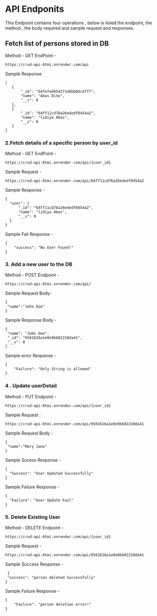 # API Endponits
This Endpoint contains four operations , below is listed the endpoint, the method , the body required and sample request and responses.
## Fetch list of persons stored in DB
   Method - GET
   EndPoint - 
   ```
   https://crud-api-6tmi.onrender.com/api
   ```
   Sample Response
 ```
[
    {
        "_id": "64fefed854271e6bb0dcdff7",
        "name": "Abas Dino",
        "__v": 0
    },
    {
        "_id": "64ff11cd76a26ededf0454a2",
        "name": "lidiya Abas",
        "__v": 0
    }
]
```
### 2.Fetch details of a specific person by user_id
  Method - GET
  EndPoint - 
  ```
https://crud-api-6tmi.onrender.com/api/{user_id}
```
  Sample Request -
  ```
https://crud-api-6tmi.onrender.com/api/64ff11cd76a26ededf0454a2
```
  Sample Response -
  ```
{
    "user": {
        "_id": "64ff11cd76a26ededf0454a2",
        "name": "lidiya Abas",
        "__v": 0
    }
}
```
Sample Fail Response - 
```
{
    "success": "No User Found!"
}
```
### 3. Add a new user to the DB
   Method - POST
   Endpoint -
   ```
https://crud-api-6tmi.onrender.com/api/
```
   Sample Request Body-
   ```
{
    "name":"John Doe"
}
```
   Sample Response Body -
   ```
{
    "name": "John Doe",
    "_id": "6501626a1e0e9bb02210da41",
    "__v": 0
}
```
Sample error Response -
```
{
    "Failure": "Only String is allowed"
}
```
### 4 . Update userDetail
   Method - PUT
   Endpoint - 
   ```
https://crud-api-6tmi.onrender.com/api/{user_id}
```
   Sample Request :
   ```
https://crud-api-6tmi.onrender.com/api/6501626a1e0e9bb02210da41
```
   Sample Request Body :
   ```
{
    "name":"Mary Jane"
}
```
  Sample Sucess Response - 
  ```
{
    "Success": "User Updated Successfully"
}
```
  Sample Failure Response - 
  ```
{
    "Failure": "User Update Fail"
}
```

### 5. Delete Existing User
   Method - DELETE
   Endpoint -
   ```
   https://crud-api-6tmi.onrender.com/api/{user_id}
   ```
   Sample Request -
   ```
   https://crud-api-6tmi.onrender.com/api/6501626a1e0e9bb02210da41
   ```
   Sample Success Response -
   ```
    {
    "success": "person deleted Successfully"
}
```
   Sample Failure Response -
```
{
    "Failure": "person deletion error!"
}
```

